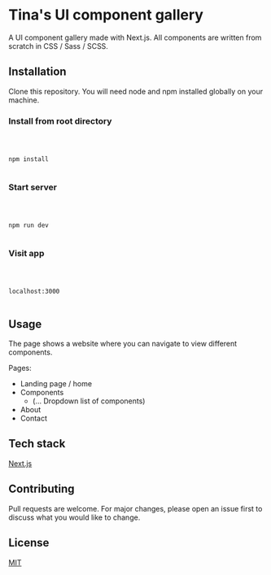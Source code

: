 # Tina's UI component gallery

A UI component gallery made with Next.js. All components are written from scratch in CSS / Sass / SCSS.

## Installation

Clone this repository. You will need node and npm installed globally on your machine.

### Install from root directory

```bash



npm install



```

### Start server

```bash



npm run dev



```

### Visit app

```bash



localhost:3000



```

## Usage

The page shows a website where you can navigate to view different components.

Pages:

- Landing page / home
- Components
  - (... Dropdown list of components)
- About
- Contact

## Tech stack

[Next.js](https://nextjs.org/)

## Contributing

Pull requests are welcome. For major changes, please open an issue first to discuss what you would like to change.

## License

[MIT](https://choosealicense.com/licenses/mit/)
